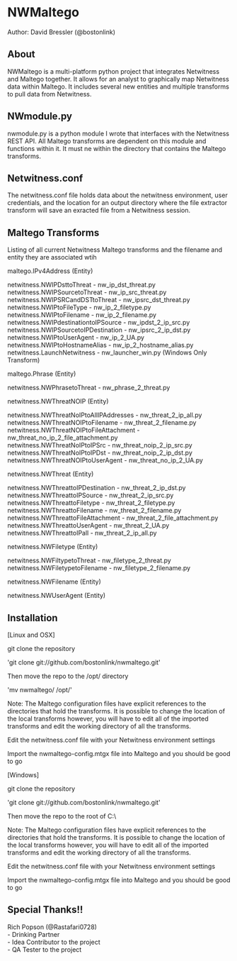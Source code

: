 ﻿NWMaltego
==========

Author: David Bressler (@bostonlink)

About
------

NWMaltego is a multi-platform python project that integrates Netwitness and Maltego together.  It allows for an analyst to graphically map Netwitness data within Maltego.  It includes several new entities and multiple transforms to pull data from Netwitness.

NWmodule.py
-----------

nwmodule.py is a python module I wrote that interfaces with the Netwitness REST API.  All Maltego transforms are dependent on this module and functions within it.  It must ne within the directory that contains the Maltego transforms.

Netwitness.conf
----------------

The netwitness.conf file holds data about the netwitness environment, user credentials, and the location for an output directory where the file extractor transform will save an exracted file from a Netwitness session.

Maltego Transforms
--------------------

Listing of all current Netwitness Maltego transforms and the filename and entity they are associated wtih

maltego.IPv4Address (Entity)<br/>

netwitness.NWIPDsttoThreat - nw_ip_dst_threat.py  <br/>
netwitness.NWIPSourcetoThreat - nw_ip_src_threat.py  <br/>
netwitness.NWIPSRCandDSTtoThreat - nw_ipsrc_dst_threat.py <br/>
netwitness.NWIPtoFileType - nw_ip_2_filetype.py<br/>
netwitness.NWIPtoFilename - nw_ip_2_filename.py<br/>
netwitness.NWIPdestinationtoIPSource - nw_ipdst_2_ip_src.py<br/>
netwitness.NWIPSourcetoIPDestination - nw_ipsrc_2_ip_dst.py<br/>
netwitness.NWIPtoUserAgent - nw_ip_2_UA.py<br/>
netwitness.NWIPtoHostnameAlias - nw_ip_2_hostname_alias.py<br/>
netwitness.LaunchNetwitness - nw_launcher_win.py (Windows Only Transform)<br/>

maltego.Phrase (Entity)<br/>

netwitness.NWPhrasetoThreat - nw_phrase_2_threat.py<br/>

netwitness.NWThreatNOIP (Entity)<br/>
    
netwitness.NWThreatNoIPtoAllIPAddresses - nw_threat_2_ip_all.py<br/>
netwitness.NWThreatNOIPtoFilename - nw_threat_2_filename.py<br/>
netwitness.NWThreatNOIPtoFileAttachment - nw_threat_no_ip_2_file_attachment.py<br/>
netwitness.NWThreatNoIPtoIPSrc - nw_threat_noip_2_ip_src.py<br/>
netwitness.NWThreatNoIPtoIPDst - nw_threat_noip_2_ip_dst.py<br/>
netwitness.NWThreatNOIPtoUserAgent - nw_threat_no_ip_2_UA.py<br/>

netwitness.NWThreat (Entity)<br/>

netwitness.NWThreattoIPDestination - nw_threat_2_ip_dst.py<br/>
netwitness.NWThreattoIPSource - nw_threat_2_ip_src.py<br/>
netwitness.NWThreattoFiletype - nw_threat_2_filetype.py<br/>
netwitness.NWThreattoFilename - nw_threat_2_filename.py<br/>
netwitness.NWThreattoFileAttachment - nw_threat_2_file_attachment.py<br/>
netwitness.NWThreattoUserAgent - nw_threat_2_UA.py<br/>
netwitness.NWThreattoIPall - nw_threat_2_ip_all.py<br/>

netwitness.NWFiletype (Entity)<br/>

netwitness.NWFiltypetoThreat - nw_filetype_2_threat.py<br/>
netwitness.NWFiletypetoFilename - nw_filetype_2_filename.py<br/>

netwitness.NWFilename (Entity)<br/>

netwitness.NWUserAgent (Entity)<br/>


Installation
-------------

[Linux and OSX]

git clone the repository  

'git clone git://github.com/bostonlink/nwmaltego.git'  

Then move the repo to the /opt/ directory

'mv nwmaltego/ /opt/'

Note: The Maltego configuration files have explicit references to the directories that hold the transforms.
It is possible to change the location of the local transforms however, you will have to edit all of the imported
transforms and edit the working directory of all the transforms.

Edit the netwitness.conf file with your Netwitness environment settings

Import the nwmaltego-config.mtgx file into Maltego and you should be good to go

[Windows]

git clone the repository 

'git clone git://github.com/bostonlink/nwmaltego.git'

Then move the repo to the root of C:\

Note: The Maltego configuration files have explicit references to the directories that hold the transforms.
It is possible to change the location of the local transforms however, you will have to edit all of the imported
transforms and edit the working directory of all the transforms.

Edit the netwitness.conf file with your Netwitness environment settings

Import the nwmaltego-config.mtgx file into Maltego and you should be good to go

Special Thanks!!
-----------------

Rich Popson (@Rastafari0728)<br/>
	- Drinking Partner<br/>
	- Idea Contributor to the project<br/>
	- QA Tester to the project<br/>



